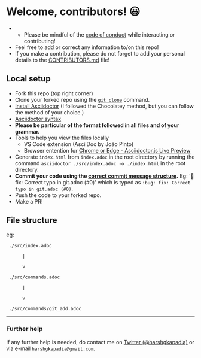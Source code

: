 # Welcome, contributors! :smiley:

- - Please be mindful of the [code of conduct](https://github.com/HarshKapadia2/git_basics/blob/master/CODE_OF_CONDUCT.md) while interacting or contributing!
- Feel free to add or correct any information to/on this repo!
- If you make a contribution, please do not forget to add your personal details to the [CONTRIBUTORS.md](https://github.com/HarshKapadia2/git_basics/blob/master/CONTRIBUTORS.md) file!

## Local setup

- Fork this repo (top right corner)
- Clone your forked repo using the [`git clone`](https://harshkapadia2.github.io/git_basics/#_git_clone) command.
- [Install Asciidoctor](https://asciidoctor.org/#installation) (I followed the Chocolatey method, but you can follow the method of your choice.)
- [Asciidoctor syntax](https://asciidoctor.org/docs/asciidoc-syntax-quick-reference/) 
- **Please be particular of the format followed in all files and of your grammar.**
- Tools to help you view the files locally
   - VS Code extension (AsciiDoc by João Pinto)
   - Browser entention for [Chrome or Edge - Asciidoctor.js Live Preview](https://chrome.google.com/webstore/detail/asciidoctorjs-live-previe/iaalpfgpbocpdfblpnhhgllgbdbchmia)
- Generate `index.html` from `index.adoc` in the root directory by running the command `asciidoctor ./src/index.adoc -o ./index.html` in the root directory.
- **Commit your code using the [correct commit message structure](https://harshkapadia2.github.io/git_basics/#_git_commit).** Eg: ':bug: fix: Correct typo in git.adoc (#0)' which is typed as `:bug: fix: Correct typo in git.adoc (#0)`.
- Push the code to your forked repo.
- Make a PR!

## File structure

eg:

```
 ./src/index.adoc

      |

      v

 ./src/commands.adoc

      |

      v

 ./src/commands/git_add.adoc
 ```

---

### Further help
If any further help is needed, do contact me on [Twitter (@harshgkapadia)](https://twitter.com/harshgkapadia) or via e-mail `harshgkapadia@gmail.com`.
